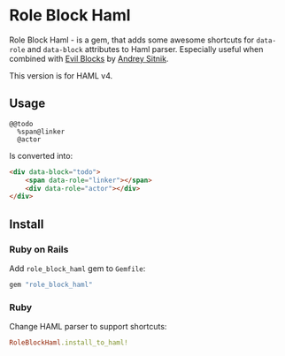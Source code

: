 # Role Block Haml
Role Block Haml - is a gem, that adds some awesome shortcuts for `data-role` and `data-block` attributes to Haml parser.
Especially useful when combined with [Evil Blocks] by [Andrey Sitnik].

This version is for HAML v4.

[Evil Blocks]: https://github.com/ai/evil-blocks
[Andrey Sitnik]: https://github.com/ai

## Usage

```haml
@@todo
  %span@linker
  @actor
```

Is converted into:

```html
<div data-block="todo">
    <span data-role="linker"></span>
    <div data-role="actor"></div>
</div>
```

## Install

### Ruby on Rails

Add `role_block_haml` gem to `Gemfile`:

```ruby
gem "role_block_haml"
```

### Ruby

Change HAML parser to support shortcuts:
```ruby
RoleBlockHaml.install_to_haml!
```

